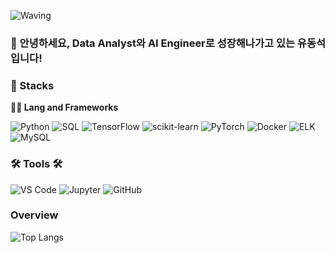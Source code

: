 ![Waving](https://capsule-render.vercel.app/api?type=waving&height=200&text=Dongseok%20GIT&fontAlign=40&fontAlignY=40&color=gradient
)

### 🙇 안녕하세요, Data Analyst와 AI Engineer로 성장해나가고 있는 유동석입니다!

### 🦾 Stacks
**🧑‍💻 Lang and Frameworks**

![Python](https://img.shields.io/badge/Python-3776AB.svg?&style=for-the-badge&logo=python&logoColor=white)
![SQL](https://img.shields.io/badge/SQL-003B57.svg?&style=for-the-badge&logo=postgresql&logoColor=white)
![TensorFlow](https://img.shields.io/badge/TensorFlow-FF6F00.svg?&style=for-the-badge&logo=tensorflow&logoColor=white)
![scikit-learn](https://img.shields.io/badge/scikit--learn-F7931E.svg?&style=for-the-badge&logo=scikitlearn&logoColor=white)
![PyTorch](https://img.shields.io/badge/PyTorch-EE4C2C.svg?&style=for-the-badge&logo=pytorch&logoColor=white)
![Docker](https://img.shields.io/badge/Docker-2496ED.svg?&style=for-the-badge&logo=docker&logoColor=white)
![ELK](https://img.shields.io/badge/ELK-005571.svg?&style=for-the-badge&logo=elasticsearch&logoColor=white)
![MySQL](https://img.shields.io/badge/MySQL-4479A1.svg?&style=for-the-badge&logo=mysql&logoColor=white)

### 🛠 Tools 🛠

![VS Code](https://img.shields.io/badge/VS%20Code-007ACC.svg?&style=for-the-badge&logo=visualstudiocode&logoColor=white)
![Jupyter](https://img.shields.io/badge/Jupyter-F37626.svg?&style=for-the-badge&logo=jupyter&logoColor=white)
![GitHub](https://img.shields.io/badge/GitHub-181717.svg?&style=for-the-badge&logo=github&logoColor=white)

### Overview
![Top Langs](https://github-readme-stats.vercel.app/api/top-langs/?username=DS0610&layout=compact&theme=tokyonight)